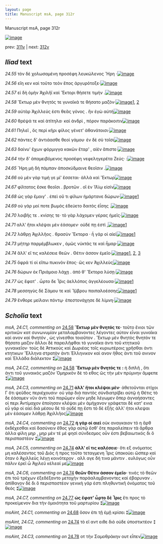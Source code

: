 ```yaml
---
layout: page
title: Manuscript msA, page 312r
---
```


Manuscript msA, page 312r

[![image](http://www.homermultitext.org/iipsrv?OBJ=IIP,1.0&FIF=/project/homer/pyramidal/deepzoom/hmt/vaimg/2017a/VA312RN_0482.tif&WID=100&CVT=JPEG)](http://www.homermultitext.org/ict2/?urn=urn:cite2:hmt:vaimg.2017a:VA312RN_0482)

prev:  [311v](../311v/) | next:  [312v](../312v/)

## *Iliad* text

*24.55* <a id="24.55"/> τὸν δὲ χολωσαμένη προσέφη λευκώλενος Ἥρη ·[![image](http://www.homermultitext.org/iipsrv?OBJ=IIP,1.0&FIF=/project/homer/pyramidal/deepzoom/hmt/vaimg/2017a/VA312RN_0482.tif&RGN=0.2213,0.1906,0.4079,0.0228&WID=1000&CVT=JPEG)](http://www.homermultitext.org/ict2/?urn=urn:cite2:hmt:vaimg.2017a:VA312RN_0482@0.2213,0.1906,0.4079,0.0228)

*24.56* <a id="24.56"/> εἴη κεν καὶ τοῦτο τεὸν ἔπος ἀργυρότοξε·[![image](http://www.homermultitext.org/iipsrv?OBJ=IIP,1.0&FIF=/project/homer/pyramidal/deepzoom/hmt/vaimg/2017a/VA312RN_0482.tif&RGN=0.2203,0.211,0.3758,0.0229&WID=1000&CVT=JPEG)](http://www.homermultitext.org/ict2/?urn=urn:cite2:hmt:vaimg.2017a:VA312RN_0482@0.2203,0.211,0.3758,0.0229)

*24.57* <a id="24.57"/> εἰ δὴ ὁμὴν Ἀχιλῆϊ καὶ Ἕκτορι θήσετε τιμήν .[![image](http://www.homermultitext.org/iipsrv?OBJ=IIP,1.0&FIF=/project/homer/pyramidal/deepzoom/hmt/vaimg/2017a/VA312RN_0482.tif&RGN=0.2266,0.2317,0.3881,0.0228&WID=1000&CVT=JPEG)](http://www.homermultitext.org/ict2/?urn=urn:cite2:hmt:vaimg.2017a:VA312RN_0482@0.2266,0.2317,0.3881,0.0228)

*24.58* <a id="24.58"/> Ἕκτωρ μὲν θνητός τε γυναῖκά τε θήσατο μαζὸν·[![image](http://www.homermultitext.org/iipsrv?OBJ=IIP,1.0&FIF=/project/homer/pyramidal/deepzoom/hmt/vaimg/2017a/VA312RN_0482.tif&RGN=0.201,0.2518,0.4404,0.0203&WID=1000&CVT=JPEG)](http://www.homermultitext.org/ict2/?urn=urn:cite2:hmt:vaimg.2017a:VA312RN_0482@0.201,0.2518,0.4404,0.0203)[1](#msA_24.C2), [2](#msA_24.C1)

*24.59* <a id="24.59"/> αὐτὰρ Ἀχιλλεύς ἐστι θεᾶς γόνος . ἣν ἐγὼ αὐτὴ[![image](http://www.homermultitext.org/iipsrv?OBJ=IIP,1.0&FIF=/project/homer/pyramidal/deepzoom/hmt/vaimg/2017a/VA312RN_0482.tif&RGN=0.2238,0.2697,0.3746,0.0211&WID=1000&CVT=JPEG)](http://www.homermultitext.org/ict2/?urn=urn:cite2:hmt:vaimg.2017a:VA312RN_0482@0.2238,0.2697,0.3746,0.0211)

*24.60* <a id="24.60"/> θρέψά τε καὶ ἀτίτηλα· καὶ ἀνδρὶ , πόρον παράκοιτιν[![image](http://www.homermultitext.org/iipsrv?OBJ=IIP,1.0&FIF=/project/homer/pyramidal/deepzoom/hmt/vaimg/2017a/VA312RN_0482.tif&RGN=0.2166,0.2874,0.4262,0.0211&WID=1000&CVT=JPEG)](http://www.homermultitext.org/ict2/?urn=urn:cite2:hmt:vaimg.2017a:VA312RN_0482@0.2166,0.2874,0.4262,0.0211)

*24.61* <a id="24.61"/> Πηλεῖ , ὃς περὶ κῆρι φίλος γένετ' ἀθανάτοισι·[![image](http://www.homermultitext.org/iipsrv?OBJ=IIP,1.0&FIF=/project/homer/pyramidal/deepzoom/hmt/vaimg/2017a/VA312RN_0482.tif&RGN=0.2163,0.3049,0.3931,0.0237&WID=1000&CVT=JPEG)](http://www.homermultitext.org/ict2/?urn=urn:cite2:hmt:vaimg.2017a:VA312RN_0482@0.2163,0.3049,0.3931,0.0237)

*24.62* <a id="24.62"/> πάντες δ' ἀντιάασθε θεοὶ γάμου· ἐν δὲ σὺ τοῖσι[![image](http://www.homermultitext.org/iipsrv?OBJ=IIP,1.0&FIF=/project/homer/pyramidal/deepzoom/hmt/vaimg/2017a/VA312RN_0482.tif&RGN=0.2206,0.3261,0.3984,0.0194&WID=1000&CVT=JPEG)](http://www.homermultitext.org/ict2/?urn=urn:cite2:hmt:vaimg.2017a:VA312RN_0482@0.2206,0.3261,0.3984,0.0194)

*24.63* <a id="24.63"/> δαίνυ' ἔχων φόρμιγγα κακῶν ἕταρ' , αἰὲν ἄπιστε·[![image](http://www.homermultitext.org/iipsrv?OBJ=IIP,1.0&FIF=/project/homer/pyramidal/deepzoom/hmt/vaimg/2017a/VA312RN_0482.tif&RGN=0.2176,0.3415,0.4229,0.0233&WID=1000&CVT=JPEG)](http://www.homermultitext.org/ict2/?urn=urn:cite2:hmt:vaimg.2017a:VA312RN_0482@0.2176,0.3415,0.4229,0.0233)

*24.64* <a id="24.64"/> τὴν δ' ἀπαμειβόμενος προσέφη νεφεληγερέτα Ζεύς· :[![image](http://www.homermultitext.org/iipsrv?OBJ=IIP,1.0&FIF=/project/homer/pyramidal/deepzoom/hmt/vaimg/2017a/VA312RN_0482.tif&RGN=0.215,0.3634,0.448,0.0254&WID=1000&CVT=JPEG)](http://www.homermultitext.org/ict2/?urn=urn:cite2:hmt:vaimg.2017a:VA312RN_0482@0.215,0.3634,0.448,0.0254)

*24.65* <a id="24.65"/> Ἥρη μὴ δὴ πάμπαν ἀποσκύδμαινε θεοῖσιν .[![image](http://www.homermultitext.org/iipsrv?OBJ=IIP,1.0&FIF=/project/homer/pyramidal/deepzoom/hmt/vaimg/2017a/VA312RN_0482.tif&RGN=0.215,0.3813,0.3967,0.021&WID=1000&CVT=JPEG)](http://www.homermultitext.org/ict2/?urn=urn:cite2:hmt:vaimg.2017a:VA312RN_0482@0.215,0.3813,0.3967,0.021)

*24.66* <a id="24.66"/> οὐ μὲν γὰρ τιμή γε μί' ἔσσεται· ἀλλὰ καὶ Ἕκτωρ[![image](http://www.homermultitext.org/iipsrv?OBJ=IIP,1.0&FIF=/project/homer/pyramidal/deepzoom/hmt/vaimg/2017a/VA312RN_0482.tif&RGN=0.215,0.3981,0.3967,0.0261&WID=1000&CVT=JPEG)](http://www.homermultitext.org/ict2/?urn=urn:cite2:hmt:vaimg.2017a:VA312RN_0482@0.215,0.3981,0.3967,0.0261)

*24.67* <a id="24.67"/> φίλτατος ἔσκε θεοῖσι . βροτῶν . οἳ ἐν Ἰ̈λίῳ εἰσίν[![image](http://www.homermultitext.org/iipsrv?OBJ=IIP,1.0&FIF=/project/homer/pyramidal/deepzoom/hmt/vaimg/2017a/VA312RN_0482.tif&RGN=0.215,0.4173,0.4146,0.0261&WID=1000&CVT=JPEG)](http://www.homermultitext.org/ict2/?urn=urn:cite2:hmt:vaimg.2017a:VA312RN_0482@0.215,0.4173,0.4146,0.0261)

*24.68* <a id="24.68"/> ὡς γὰρ ἔμοιγ' . ἐπεὶ οὔ τι φίλων ἡμάρτανε δώρων·[![image](http://www.homermultitext.org/iipsrv?OBJ=IIP,1.0&FIF=/project/homer/pyramidal/deepzoom/hmt/vaimg/2017a/VA312RN_0482.tif&RGN=0.2205,0.4386,0.4105,0.0261&WID=1000&CVT=JPEG)](http://www.homermultitext.org/ict2/?urn=urn:cite2:hmt:vaimg.2017a:VA312RN_0482@0.2205,0.4386,0.4105,0.0261)[1](#msAint_24.C1)

*24.69* <a id="24.69"/> οὐ γάρ μοί ποτε βωμὸς ἐδεύετο δαιτὸς ἐΐσης .[![image](http://www.homermultitext.org/iipsrv?OBJ=IIP,1.0&FIF=/project/homer/pyramidal/deepzoom/hmt/vaimg/2017a/VA312RN_0482.tif&RGN=0.2196,0.4579,0.4105,0.0216&WID=1000&CVT=JPEG)](http://www.homermultitext.org/ict2/?urn=urn:cite2:hmt:vaimg.2017a:VA312RN_0482@0.2196,0.4579,0.4105,0.0216)

*24.70* <a id="24.70"/> λοιβῆς τε . κνίσης τε· τὸ γὰρ λάχομεν γέρας ἡμεῖς·[![image](http://www.homermultitext.org/iipsrv?OBJ=IIP,1.0&FIF=/project/homer/pyramidal/deepzoom/hmt/vaimg/2017a/VA312RN_0482.tif&RGN=0.2187,0.4781,0.426,0.0223&WID=1000&CVT=JPEG)](http://www.homermultitext.org/ict2/?urn=urn:cite2:hmt:vaimg.2017a:VA312RN_0482@0.2187,0.4781,0.426,0.0223)

*24.71* <a id="24.71"/> αλλ' ἤτοι κλέψαι μὲν ἐάσομεν· οὐδέ πῃ ἐστὶ ,[![image](http://www.homermultitext.org/iipsrv?OBJ=IIP,1.0&FIF=/project/homer/pyramidal/deepzoom/hmt/vaimg/2017a/VA312RN_0482.tif&RGN=0.2177,0.4957,0.3963,0.0199&WID=1000&CVT=JPEG)](http://www.homermultitext.org/ict2/?urn=urn:cite2:hmt:vaimg.2017a:VA312RN_0482@0.2177,0.4957,0.3963,0.0199)[1](#msA_24.C3)

*24.72* <a id="24.72"/> λάθρῃ Ἀχιλλῆος . θρασὺν Ἕκτορα · ἦ γάρ οἱ αἰεὶ[![image](http://www.homermultitext.org/iipsrv?OBJ=IIP,1.0&FIF=/project/homer/pyramidal/deepzoom/hmt/vaimg/2017a/VA312RN_0482.tif&RGN=0.2188,0.5529,0.4027,0.0227&WID=1000&CVT=JPEG)](http://www.homermultitext.org/ict2/?urn=urn:cite2:hmt:vaimg.2017a:VA312RN_0482@0.2188,0.5529,0.4027,0.0227)[1](#msA_24.C4)

*24.73* <a id="24.73"/> μήτηρ παρμέμβλωκεν , ὁμῶς νύκτάς τε καὶ ἦμαρ·[![image](http://www.homermultitext.org/iipsrv?OBJ=IIP,1.0&FIF=/project/homer/pyramidal/deepzoom/hmt/vaimg/2017a/VA312RN_0482.tif&RGN=0.222,0.5732,0.4059,0.0225&WID=1000&CVT=JPEG)](http://www.homermultitext.org/ict2/?urn=urn:cite2:hmt:vaimg.2017a:VA312RN_0482@0.222,0.5732,0.4059,0.0225)

*24.74* <a id="24.74"/> ἂλλ' εἴ τις καλέσειε θεῶν . Θέτιν άσσον ἐμεῖο·[![image](http://www.homermultitext.org/iipsrv?OBJ=IIP,1.0&FIF=/project/homer/pyramidal/deepzoom/hmt/vaimg/2017a/VA312RN_0482.tif&RGN=0.2161,0.5919,0.4308,0.0222&WID=1000&CVT=JPEG)](http://www.homermultitext.org/ict2/?urn=urn:cite2:hmt:vaimg.2017a:VA312RN_0482@0.2161,0.5919,0.4308,0.0222)[1](#msAint_24.C2), [2](#msA_24.C5), [3](#msA_24.C6)

*24.75* <a id="24.75"/> ὄφρά τί οἱ εἴπω πυκινὸν ἔπος· ὥς κεν Ἀχιλλεὺς[![image](http://www.homermultitext.org/iipsrv?OBJ=IIP,1.0&FIF=/project/homer/pyramidal/deepzoom/hmt/vaimg/2017a/VA312RN_0482.tif&RGN=0.2106,0.6101,0.4256,0.023&WID=1000&CVT=JPEG)](http://www.homermultitext.org/ict2/?urn=urn:cite2:hmt:vaimg.2017a:VA312RN_0482@0.2106,0.6101,0.4256,0.023)

*24.76* <a id="24.76"/> δώρων ἐκ Πριάμοιο λάχῃ . ἀπό θ' Ἕκτορα λύσῃ·[![image](http://www.homermultitext.org/iipsrv?OBJ=IIP,1.0&FIF=/project/homer/pyramidal/deepzoom/hmt/vaimg/2017a/VA312RN_0482.tif&RGN=0.2202,0.629,0.4256,0.0227&WID=1000&CVT=JPEG)](http://www.homermultitext.org/ict2/?urn=urn:cite2:hmt:vaimg.2017a:VA312RN_0482@0.2202,0.629,0.4256,0.0227)

*24.77* <a id="24.77"/> ὡς ἔφατ' . ὦρτο δε Ἶ̈ρις ἀελλόπος ἀγγελέουσα·[![image](http://www.homermultitext.org/iipsrv?OBJ=IIP,1.0&FIF=/project/homer/pyramidal/deepzoom/hmt/vaimg/2017a/VA312RN_0482.tif&RGN=0.2202,0.6466,0.4256,0.0273&WID=1000&CVT=JPEG)](http://www.homermultitext.org/ict2/?urn=urn:cite2:hmt:vaimg.2017a:VA312RN_0482@0.2202,0.6466,0.4256,0.0273)[1](#msA_24.C7)

*24.78* <a id="24.78"/> μεσσηγὺς δὲ Σάμου τε καὶ Ἴ̈μβρου παιπαλοέσσης[![image](http://www.homermultitext.org/iipsrv?OBJ=IIP,1.0&FIF=/project/homer/pyramidal/deepzoom/hmt/vaimg/2017a/VA312RN_0482.tif&RGN=0.2179,0.6282,0.4307,0.02407&WID=1000&CVT=JPEG)](http://www.homermultitext.org/ict2/?urn=urn:cite2:hmt:vaimg.2017a:VA312RN_0482@0.2179,0.6282,0.4307,0.02407)[1](#msAint_24.C3)

*24.79* <a id="24.79"/> ἔνθορε μείλανι πόντῳ· ἐπεστονάχησε δὲ λίμνη·[![image](http://www.homermultitext.org/iipsrv?OBJ=IIP,1.0&FIF=/project/homer/pyramidal/deepzoom/hmt/vaimg/2017a/VA312RN_0482.tif&RGN=0.2176,0.6474,0.4307,0.02642&WID=1000&CVT=JPEG)](http://www.homermultitext.org/ict2/?urn=urn:cite2:hmt:vaimg.2017a:VA312RN_0482@0.2176,0.6474,0.4307,0.02642)

## *Scholia* text

*msA, 24.C1, commenting on* [24.58](#24.58)  <a id="msA_24.C1"/> **Ἕκτωρ μὲν θνητός τε·** τοῦτο ἔνιοι τῶν κριτικῶν κατ συνωνυμίαν μεταλαμβανοντες λέγοντες αὐτον εἶναι γυναῖκα καὶ ανον καὶ θνητόν , ὡς γίνεσθαι τοιοῦτον . Ἕκτωρ μὲν θνητὸς θνητὸν τε θήσατο μαζον ἄλλοι δὲ παρειλῆφθαι τὸ γυναῖκα ἀντι τοῦ κτητικοῦ γυναικεῖον· τοὺς δὲ Ἀττικοὺς καὶ Δωριέας τοῖς κυριωτέροις χρῆσθαι ἀντι κτητικων Ἕλληνα στρατὸν ἀντι Ἑλληνικον καὶ ανον ῆθος ἀντι τοῦ ανινον καὶ Ἑλλάδα διάλεκτον ⁑[![image](http://www.homermultitext.org/iipsrv?OBJ=IIP,1.0&FIF=/project/homer/pyramidal/deepzoom/hmt/vaimg/2017a/VA312RN_0482.tif&RGN=0.2204,0.0797,0.5993,0.0611&WID=1000&CVT=JPEG)](http://www.homermultitext.org/ict2/?urn=urn:cite2:hmt:vaimg.2017a:VA312RN_0482@0.2204,0.0797,0.5993,0.0611)

*msA, 24.C2, commenting on* [24.58](#24.58)  <a id="msA_24.C2"/> **Ἕκτωρ μὲν θνητός τε :** ἡ διπλῆ , ὅτι ἀντι τοῦ γυναικὸς μαζόν Ὁμηρικὸν δὲ τὸ εθος ὣς τὴν μὲν πρύμνην ἄμφεπε ⁑[![image](http://www.homermultitext.org/iipsrv?OBJ=IIP,1.0&FIF=/project/homer/pyramidal/deepzoom/hmt/vaimg/2017a/VA312RN_0482.tif&RGN=0.2231,0.1377,0.6188,0.0203&WID=1000&CVT=JPEG)](http://www.homermultitext.org/ict2/?urn=urn:cite2:hmt:vaimg.2017a:VA312RN_0482@0.2231,0.1377,0.6188,0.0203)

*msA, 24.C3, commenting on* [24.71](#24.71)  <a id="msA_24.C3"/> **ἀλλ' ἤτοι κλέψαι μὲν·** ἀθετοῦνται στίχοι Γ ὅτι ψεῦδος περιέχουσιν· οὐ γὰρ διὰ παντὸς σὺνδιατρίβει αὐτῷ ἡ Θέτις τὸ δε ἐάσομεν νῦν ἀντι τοῦ παρῶμεν οἶον μηδε λέγωμεν ὅπερ ἀγνοήσαντες οἱ περι Ἀντίμαχον ἐποίησαν κλέψαι μὲν ἀμήχανον γράφεται δὲ κατ' ενια εὖ γάρ οἱ αἰεὶ διὰ μέσου δὲ τὸ οὐδέ πῃ ἔστι τὸ δὲ ἑξῆς ἀλλ' ήτοι κλεψαι μὲν ἐάσομεν λάθρῃ Ἀχιλλῆος[![image](http://www.homermultitext.org/iipsrv?OBJ=IIP,1.0&FIF=/project/homer/pyramidal/deepzoom/hmt/vaimg/2017a/VA312RN_0482.tif&RGN=0.653,0.4478,0.1776,0.1636&WID=1000&CVT=JPEG)](http://www.homermultitext.org/ict2/?urn=urn:cite2:hmt:vaimg.2017a:VA312RN_0482@0.653,0.4478,0.1776,0.1636)

*msA, 24.C4, commenting on* [24.72](#24.72)  <a id="msA_24.C4"/> **ἡ γάρ οἱ αιεὶ** οὐκ αναγκαιον τὸ η ἄρθ ἐκδέχεσθαι καὶ δασύνειν ἔθος γὰρ αὐτῷ ἔσθ' ὅτε παραλείπειν τὰ ἄρθρα ἀλλα φίλη μηρ , μηρ μὲν τέ μέ φησὶ σύνδεσμος οὖν ἐστι βεβαιωτικός δι ὃ περισπαστέον ⁑[![image](http://www.homermultitext.org/iipsrv?OBJ=IIP,1.0&FIF=/project/homer/pyramidal/deepzoom/hmt/vaimg/2017a/VA312RN_0482.tif&RGN=0.6472,0.6112,0.1796,0.0851&WID=1000&CVT=JPEG)](http://www.homermultitext.org/ict2/?urn=urn:cite2:hmt:vaimg.2017a:VA312RN_0482@0.6472,0.6112,0.1796,0.0851)

*msA, 24.C5, commenting on* [24.74](#24.74)  <a id="msA_24.C5"/> **ἀλλ' εἴ τις καλέσειε·** ὅτι εξ ονόματος μη καλέσαντος τοῦ Διὸς ἡ προς τοῦτο τεταγμενη Ἶρις ὑπακούει ὥσπερ καὶ ὅταν ὁ Ἀχιλλεὺς λέγῃ κοινότερον . αλλ αγε δή τινα μάντιν . ευλόγως οὖν πάλιν ἐρεῖ ὦ Ἀχιλεῦ κέλεαί με[![image](http://www.homermultitext.org/iipsrv?OBJ=IIP,1.0&FIF=/project/homer/pyramidal/deepzoom/hmt/vaimg/2017a/VA312RN_0482.tif&RGN=0.2086,0.6861,0.6096,0.0369&WID=1000&CVT=JPEG)](http://www.homermultitext.org/ict2/?urn=urn:cite2:hmt:vaimg.2017a:VA312RN_0482@0.2086,0.6861,0.6096,0.0369)

*msA, 24.C6, commenting on* [24.74](#24.74)  <a id="msA_24.C6"/> **θεῶν Θέτιν άσσον ἐμεῖο·** τινὲς τὸ θεῶν ἐπι τοῦ τρέχων ἐξεδέξαντο μετοχὴν παράαλαμβανοντες καὶ ἐβαρυναν . ἀπίθανον δὲ δι ὃ περισπαστέον γενικὴ γάρ ἐστι πληθυντικῆ ὀνόματος τοῦ θεός ⁑[![image](http://www.homermultitext.org/iipsrv?OBJ=IIP,1.0&FIF=/project/homer/pyramidal/deepzoom/hmt/vaimg/2017a/VA312RN_0482.tif&RGN=0.2026,0.7148,0.6116,0.0347&WID=1000&CVT=JPEG)](http://www.homermultitext.org/ict2/?urn=urn:cite2:hmt:vaimg.2017a:VA312RN_0482@0.2026,0.7148,0.6116,0.0347)

*msA, 24.C7, commenting on* [24.77](#24.77)  <a id="msA_24.C7"/> **ὡς ἔφατ' ὦρτο δὲ Ἶρις** ἔτι προς τὸ προκείμενον δια τὴν ὁμοιότητα τοῦ μαρτυρίου ⁑[![image](http://www.homermultitext.org/iipsrv?OBJ=IIP,1.0&FIF=/project/homer/pyramidal/deepzoom/hmt/vaimg/2017a/VA312RN_0482.tif&RGN=0.1951,0.7408,0.5548,0.0283&WID=1000&CVT=JPEG)](http://www.homermultitext.org/ict2/?urn=urn:cite2:hmt:vaimg.2017a:VA312RN_0482@0.1951,0.7408,0.5548,0.0283)

*msAint, 24.C1, commenting on* [24.68](#24.68)  <a id="msAint_24.C1"/> ὅσον ἐπι τῇ ἐμῇ κρίσει ⁑[![image](http://www.homermultitext.org/iipsrv?OBJ=IIP,1.0&FIF=/project/homer/pyramidal/deepzoom/hmt/vaimg/2017a/VA312RN_0482.tif&RGN=0.141,0.4392,0.073,0.0278&WID=1000&CVT=JPEG)](http://www.homermultitext.org/ict2/?urn=urn:cite2:hmt:vaimg.2017a:VA312RN_0482@0.141,0.4392,0.073,0.0278)

*msAint, 24.C2, commenting on* [24.74](#24.74)  <a id="msAint_24.C2"/> τὸ εῖ αντ ειθε διὸ οὐδε ὑποστικτέον ⁑[![image](http://www.homermultitext.org/iipsrv?OBJ=IIP,1.0&FIF=/project/homer/pyramidal/deepzoom/hmt/vaimg/2017a/VA312RN_0482.tif&RGN=0.132,0.5556,0.076,0.0435&WID=1000&CVT=JPEG)](http://www.homermultitext.org/ict2/?urn=urn:cite2:hmt:vaimg.2017a:VA312RN_0482@0.132,0.5556,0.076,0.0435)

*msAint, 24.C3, commenting on* [24.78](#24.78)  <a id="msAint_24.C3"/> οτ τὴν Σαμοθράκην ουτ εἶπεν[![image](http://www.homermultitext.org/iipsrv?OBJ=IIP,1.0&FIF=/project/homer/pyramidal/deepzoom/hmt/vaimg/2017a/VA312RN_0482.tif&RGN=0.134,0.6359,0.073,0.03&WID=1000&CVT=JPEG)](http://www.homermultitext.org/ict2/?urn=urn:cite2:hmt:vaimg.2017a:VA312RN_0482@0.134,0.6359,0.073,0.03)